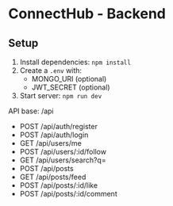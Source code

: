 # ConnectHub - Backend

## Setup
1. Install dependencies: `npm install`
2. Create a `.env` with:
   - MONGO_URI (optional)
   - JWT_SECRET (optional)
3. Start server: `npm run dev`

API base: /api
- POST /api/auth/register
- POST /api/auth/login
- GET /api/users/me
- POST /api/users/:id/follow
- GET /api/users/search?q=
- POST /api/posts
- GET /api/posts/feed
- POST /api/posts/:id/like
- POST /api/posts/:id/comment
